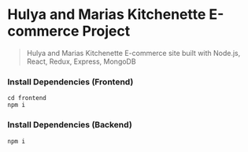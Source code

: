 # Hulya and Marias Kitchenette E-commerce Project

> Hulya and Marias Kitchenette E-commerce site built with Node.js, React, Redux, Express, MongoDB

### Install Dependencies (Frontend)

```
cd frontend
npm i
```

### Install Dependencies (Backend)

```
npm i
```